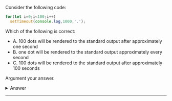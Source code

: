 Consider the following code:

```javascript
for(let i=0;i<100;i++)
  setTimeout(console.log,1000,'.');
```

Which of the following is correct:
- A. 100 dots will be rendered to the standard output after approximately one second
- B. one dot will be rendered to the standard output approximately every second
- C. 100 dots will be rendered to the standard output after approximately 100 seconds

Argument your answer.

<details>
  <summary>Answer</summary>
  A. is correct. 
  
  *Explanation*
  `setTimeout` is asynchronous code. This means the javascript interpreter doesn't wait than its execution finishes to move forward with the loop.

</details>

---

